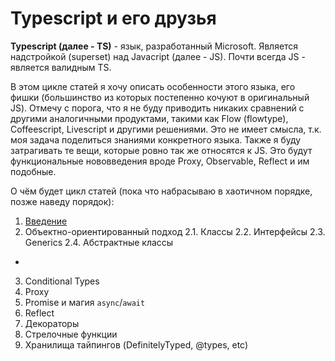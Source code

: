 # Typescript и его друзья

**Typescript (далее - TS)** - язык, разработанный Microsoft. Является надстройкой (superset) над Javacript (далее - JS). Почти всегда JS - является валидным TS.

В этом цикле статей я хочу описать особенности этого языка, его фишки (большинство из которых постепенно кочуют в оригинальный JS).
Отмечу с порога, что я не буду приводить никаких сравнений с другими аналогичными продуктами, такими как Flow (flowtype),
Coffeescript, Livescript и другими решениями. Это не имеет смысла, т.к. моя задача поделиться знаниями конкретного языка.
Также я буду затрагивать те вещи, которые ровно так же относятся к JS. Это будут функциональные нововведения вроде
Proxy, Observable, Reflect и им подобные.

О чём будет цикл статей (пока что набрасываю в хаотичном порядке, позже наведу порядок):
 1. [Введение](./1.%20Intro)
 2. Объектно-ориентированный подход
   2.1. Классы
   2.2. Интерфейсы
   2.3. Generics
   2.4. Абстрактные классы
   * 
3. Conditional Types
4. Proxy
5. Promise и магия `async`/`await`
6. Reflect
7. Декораторы
8. Стрелочные функции
9. Хранилища тайпингов (DefinitelyTyped, @types, etc)
